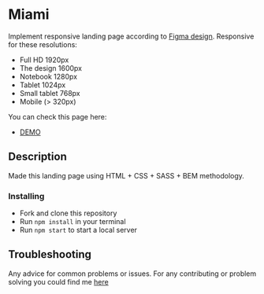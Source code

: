 # Miami

Implement responsive landing page according to [Figma design](https://www.figma.com/file/nHz8bflIwJaWP3P99vKTH5/miami_home_new?node-id=0%3A2). Responsive for these resolutions:

* Full HD 1920px
* The design 1600px
* Notebook 1280px
* Tablet 1024px
* Small tablet 768px
* Mobile (> 320px)

You can check this page here:

* [DEMO](https://yura0seredyuk.github.io/layoutMiami/)

## Description

Made this landing page using HTML + CSS + SASS + BEM methodology.

### Installing

* Fork and clone this repository
* Run `npm install` in your terminal
* Run `npm start` to start a local server

## Troubleshooting

Any advice for common problems or issues. For any contributing or problem solving you could find me [here](https://www.linkedin.com/in/yurii-seredyuk-a04502173/)


